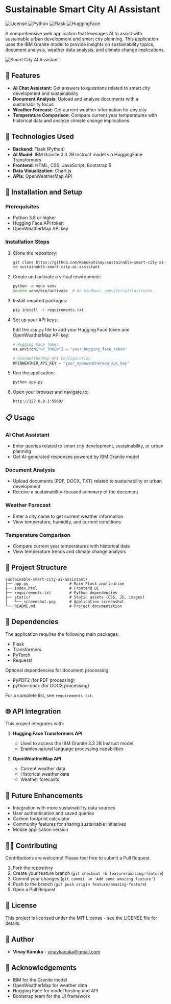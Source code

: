 # Sustainable Smart City AI Assistant

![License](https://img.shields.io/badge/license-MIT-blue.svg)
![Python](https://img.shields.io/badge/python-3.8%2B-green.svg)
![Flask](https://img.shields.io/badge/Flask-2.0%2B-lightgrey)
![HuggingFace](https://img.shields.io/badge/HuggingFace-Transformers-orange)

A comprehensive web application that leverages AI to assist with sustainable urban development and smart city planning. This application uses the IBM Granite model to provide insights on sustainability topics, document analysis, weather data analysis, and climate change implications.

![Smart City AI Assistant](https://raw.githubusercontent.com/KanukaVinay/sustainable-smart-city-ai-assistant/main/static/screenshot.png)

## 🌟 Features

- **AI Chat Assistant**: Get answers to questions related to smart city development and sustainability
- **Document Analysis**: Upload and analyze documents with a sustainability focus
- **Weather Forecast**: Get current weather information for any city
- **Temperature Comparison**: Compare current year temperatures with historical data and analyze climate change implications


## 🔧 Technologies Used

- **Backend**: Flask (Python)
- **AI Model**: IBM Granite 3.3 2B Instruct model via HuggingFace Transformers
- **Frontend**: HTML, CSS, JavaScript, Bootstrap 5
- **Data Visualization**: Chart.js
- **APIs**: OpenWeatherMap API

## 🚀 Installation and Setup

### Prerequisites

- Python 3.8 or higher
- Hugging Face API token
- OpenWeatherMap API key

### Installation Steps

1. Clone the repository:
   ```bash
   git clone https://github.com/KanukaVinay/sustainable-smart-city-ai-assistant.git
   cd sustainable-smart-city-ai-assistant
   ```

2. Create and activate a virtual environment:
   ```bash
   python -m venv venv
   source venv/bin/activate  # On Windows: venv\Scripts\activate
   ```

3. Install required packages:
   ```bash
   pip install -r requirements.txt
   ```

4. Set up your API keys:
   
   Edit the `app.py` file to add your Hugging Face token and OpenWeatherMap API key:
   ```python
   # Hugging Face Token
   os.environ["HF_TOKEN"] = "your_hugging_face_token"
   
   # OpenWeatherMap API Configuration
   OPENWEATHER_API_KEY = "your_openweathermap_api_key"
   ```

5. Run the application:
   ```bash
   python app.py
   ```

6. Open your browser and navigate to:
   ```
   http://127.0.0.1:5000/
   ```

## 📋 Usage

### AI Chat Assistant
- Enter queries related to smart city development, sustainability, or urban planning
- Get AI-generated responses powered by IBM Granite model

### Document Analysis
- Upload documents (PDF, DOCX, TXT) related to sustainability or urban development
- Receive a sustainability-focused summary of the document

### Weather Forecast
- Enter a city name to get current weather information
- View temperature, humidity, and current conditions

### Temperature Comparison
- Compare current year temperatures with historical data
- View temperature trends and climate change analysis

## 📂 Project Structure

```
sustainable-smart-city-ai-assistant/
├── app.py                  # Main Flask application
├── index.html              # Frontend UI
├── requirements.txt        # Python dependencies
├── static/                 # Static assets (CSS, JS, images)
│   └── screenshot.png      # Application screenshot
└── README.md               # Project documentation
```

## 🔗 Dependencies

The application requires the following main packages:
- Flask
- Transformers
- PyTorch
- Requests

Optional dependencies for document processing:
- PyPDF2 (for PDF processing)
- python-docx (for DOCX processing)

For a complete list, see `requirements.txt`.

## 🌐 API Integration

This project integrates with:

1. **Hugging Face Transformers API**
   - Used to access the IBM Granite 3.3 2B Instruct model
   - Enables natural language processing capabilities

2. **OpenWeatherMap API**
   - Current weather data
   - Historical weather data
   - Weather forecasts

## 🔮 Future Enhancements

- Integration with more sustainability data sources
- User authentication and saved queries
- Carbon footprint calculator
- Community features for sharing sustainable initiatives
- Mobile application version

## 👨‍💻 Contributing

Contributions are welcome! Please feel free to submit a Pull Request.

1. Fork the repository
2. Create your feature branch (`git checkout -b feature/amazing-feature`)
3. Commit your changes (`git commit -m 'Add some amazing feature'`)
4. Push to the branch (`git push origin feature/amazing-feature`)
5. Open a Pull Request

## 📄 License

This project is licensed under the MIT License - see the LICENSE file for details.

## 👤 Author

- **Vinay Kanuka** - [vinaykanuka@gmail.com](mailto:vinaykanuka@gmail.com)

## 🙏 Acknowledgements

- IBM for the Granite model
- OpenWeatherMap for weather data
- Hugging Face for model hosting and API
- Bootstrap team for the UI framework
